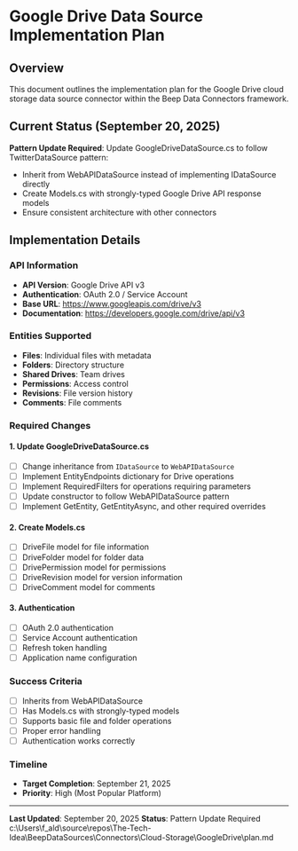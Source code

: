 # Google Drive Data Source Implementation Plan

## Overview
This document outlines the implementation plan for the Google Drive cloud storage data source connector within the Beep Data Connectors framework.

## Current Status (September 20, 2025)
**Pattern Update Required**: Update GoogleDriveDataSource.cs to follow TwitterDataSource pattern:
- Inherit from WebAPIDataSource instead of implementing IDataSource directly
- Create Models.cs with strongly-typed Google Drive API response models
- Ensure consistent architecture with other connectors

## Implementation Details

### API Information
- **API Version**: Google Drive API v3
- **Authentication**: OAuth 2.0 / Service Account
- **Base URL**: https://www.googleapis.com/drive/v3
- **Documentation**: https://developers.google.com/drive/api/v3

### Entities Supported
- **Files**: Individual files with metadata
- **Folders**: Directory structure
- **Shared Drives**: Team drives
- **Permissions**: Access control
- **Revisions**: File version history
- **Comments**: File comments

### Required Changes

#### 1. Update GoogleDriveDataSource.cs
- [ ] Change inheritance from `IDataSource` to `WebAPIDataSource`
- [ ] Implement EntityEndpoints dictionary for Drive operations
- [ ] Implement RequiredFilters for operations requiring parameters
- [ ] Update constructor to follow WebAPIDataSource pattern
- [ ] Implement GetEntity, GetEntityAsync, and other required overrides

#### 2. Create Models.cs
- [ ] DriveFile model for file information
- [ ] DriveFolder model for folder data
- [ ] DrivePermission model for permissions
- [ ] DriveRevision model for version information
- [ ] DriveComment model for comments

#### 3. Authentication
- [ ] OAuth 2.0 authentication
- [ ] Service Account authentication
- [ ] Refresh token handling
- [ ] Application name configuration

### Success Criteria
- [ ] Inherits from WebAPIDataSource
- [ ] Has Models.cs with strongly-typed models
- [ ] Supports basic file and folder operations
- [ ] Proper error handling
- [ ] Authentication works correctly

### Timeline
- **Target Completion**: September 21, 2025
- **Priority**: High (Most Popular Platform)

---

**Last Updated**: September 20, 2025
**Status**: Pattern Update Required</content>
<parameter name="filePath">c:\Users\f_ald\source\repos\The-Tech-Idea\BeepDataSources\Connectors\Cloud-Storage\GoogleDrive\plan.md